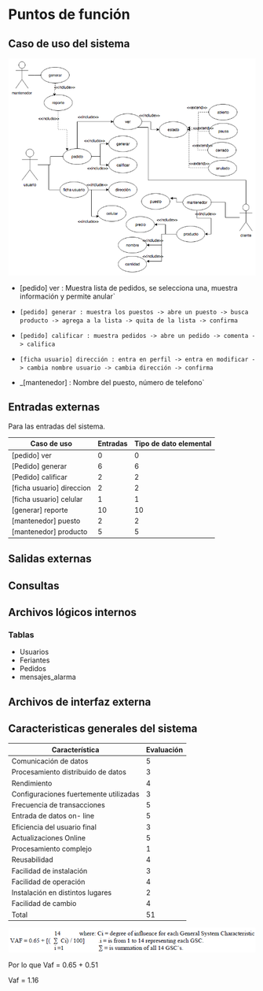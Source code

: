 # Puntos de función

## Caso de uso del sistema

![Feria Uml](/imagenes/feria_casos_de_uso.png)


* [pedido] ver : Muestra lista de pedidos, se selecciona una, muestra información y permite anular`

* `[pedido] generar : muestra los puestos -> abre un puesto -> busca producto -> agrega a la lista -> quita de la lista -> confirma`

* `[pedido] calificar : muestra pedidos -> abre un pedido -> comenta -> califica`

* `[ficha usuario] dirección : entra en perfil -> entra en modificar -> cambia nombre usuario -> cambia dirección -> confirma`

* _[mantenedor]  : Nombre del puesto, número de telefono`

## Entradas externas

Para las entradas del sistema.

Caso de uso                   |Entradas |Tipo de dato elemental
------------------------------|---------|----------------------
[pedido] ver                  |0        |0
[Pedido] generar              |6        |6
[Pedido] calificar            |2        |2
[ficha usuario] direccion     |2        |2
[ficha usuario] celular       |1        |1
[generar] reporte             |10       |10
[mantenedor] puesto           |2        |2
[mantenedor] producto         |5        |5

## Salidas externas

## Consultas

## Archivos lógicos internos

### Tablas
* Usuarios
* Feriantes
* Pedidos
* mensajes_alarma

## Archivos de interfaz externa

## Caracteristicas generales del sistema
Característica                         |Evaluación
---------------------------------------|------------
Comunicación de datos                  | 5
Procesamiento distribuido de datos     | 3
Rendimiento                            | 4
Configuraciones fuertemente utilizadas | 3
Frecuencia de transacciones            | 5
Entrada de datos on- line              | 5
Eficiencia del usuario final           | 3
Actualizaciones Online                 | 5
Procesamiento complejo                 | 1
Reusabilidad                           | 4
Facilidad de instalación               | 3
Facilidad de operación                 | 4
Instalación en distintos lugares       | 2
Facilidad de cambio                    | 4
Total                                  |51

![Formula](/imagenes/gsc_formula.png)

Por lo que Vaf = 0.65 + 0.51

Vaf = 1.16

